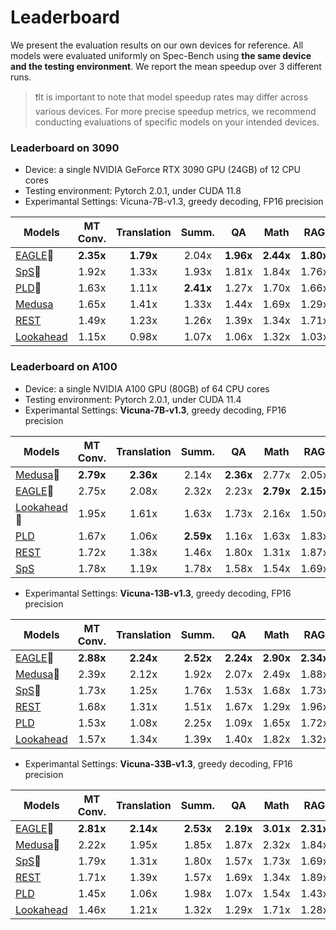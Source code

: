 # Leaderboard

We present the evaluation results on our own devices for reference. All models were evaluated uniformly on Spec-Bench using **the same device and the testing environment**. We report the mean speedup over 3 different runs.

> ❗️It is important to note that model speedup rates may differ across various devices. For more precise speedup metrics, we recommend conducting evaluations of specific models on your intended devices.

### Leaderboard on 3090

- Device: a single NVIDIA GeForce RTX 3090 GPU (24GB) of 12 CPU cores
- Testing environment: Pytorch 2.0.1, under CUDA 11.8
- Experimantal Settings: Vicuna-7B-v1.3, greedy decoding, FP16 precision

| Models                                                       | MT Conv.  | Translation |   Summ.   |    QA     |   Math    |    RAG    |  Overall  |
| ------------------------------------------------------------ | :-------: | :---------: | :-------: | :-------: | :-------: | :-------: | :-------: |
| [EAGLE](https://sites.google.com/view/eagle-llm)🏅            | **2.35x** |  **1.79x**  |   2.04x   | **1.96x** | **2.44x** | **1.80x** | **2.08x** |
| [SpS](https://huggingface.co/blog/assisted-generation)🥈      |   1.92x   |    1.33x    |   1.93x   |   1.81x   |   1.84x   |   1.76x   |   1.77x   |
| [PLD](https://github.com/apoorvumang/prompt-lookup-decoding)🥉 |   1.63x   |    1.11x    | **2.41x** |   1.27x   |   1.70x   |   1.66x   |   1.62x   |
| [Medusa](https://sites.google.com/view/medusa-llm)           |   1.65x   |    1.41x    |   1.33x   |   1.44x   |   1.69x   |   1.29x   |   1.48x   |
| [REST](https://sites.google.com/view/rest-llm)               |   1.49x   |    1.23x    |   1.26x   |   1.39x   |   1.34x   |   1.71x   |   1.39x   |
| [Lookahead](https://lmsys.org/blog/2023-11-21-lookahead-decoding/) |   1.15x   |    0.98x    |   1.07x   |   1.06x   |   1.32x   |   1.03x   |   1.11x   |

### Leaderboard on A100

- Device: a single NVIDIA A100 GPU (80GB) of 64 CPU cores 
- Testing environment: Pytorch 2.0.1, under CUDA 11.4
- Experimantal Settings: **Vicuna-7B-v1.3**, greedy decoding, FP16 precision

| Models                                                       | MT Conv.  | Translation |   Summ.   |    QA     |   Math    |    RAG    |  Overall  |
| ------------------------------------------------------------ | :-------: | :---------: | :-------: | :-------: | :-------: | :-------: | :-------: |
| [Medusa](https://sites.google.com/view/medusa-llm)🏅          | **2.79x** |  **2.36x**  |   2.14x   | **2.36x** |   2.77x   |   2.05x   | **2.42x** |
| [EAGLE](https://sites.google.com/view/eagle-llm)🥈            |   2.75x   |    2.08x    |   2.32x   |   2.23x   | **2.79x** | **2.15x** |   2.39x   |
| [Lookahead](https://lmsys.org/blog/2023-11-21-lookahead-decoding/)🥉 |   1.95x   |    1.61x    |   1.63x   |   1.73x   |   2.16x   |   1.50x   |   1.77x   |
| [PLD](https://github.com/apoorvumang/prompt-lookup-decoding) |   1.67x   |    1.06x    | **2.59x** |   1.16x   |   1.63x   |   1.83x   |   1.66x   |
| [REST](https://sites.google.com/view/rest-llm)               |   1.72x   |    1.38x    |   1.46x   |   1.80x   |   1.31x   |   1.87x   |   1.59x   |
| [SpS](https://huggingface.co/blog/assisted-generation)       |   1.78x   |    1.19x    |   1.78x   |   1.58x   |   1.54x   |   1.69x   |   1.59x   |

- Experimantal Settings: **Vicuna-13B-v1.3**, greedy decoding, FP16 precision

| Models                                                       | MT Conv.  | Translation |   Summ.   |    QA     |   Math    |    RAG    |  Overall  |
| ------------------------------------------------------------ | :-------: | :---------: | :-------: | :-------: | :-------: | :-------: | :-------: |
| [EAGLE](https://sites.google.com/view/eagle-llm)🏅            | **2.88x** |  **2.24x**  | **2.52x** | **2.24x** | **2.90x** | **2.34x** | **2.53x** |
| [Medusa](https://sites.google.com/view/medusa-llm)🥈          |   2.39x   |    2.12x    |   1.92x   |   2.07x   |   2.49x   |   1.88x   |   2.16x   |
| [SpS](https://huggingface.co/blog/assisted-generation)🥉      |   1.73x   |    1.25x    |   1.76x   |   1.53x   |   1.68x   |   1.73x   |   1.61x   |
| [REST](https://sites.google.com/view/rest-llm)               |   1.68x   |    1.31x    |   1.51x   |   1.67x   |   1.29x   |   1.96x   |   1.56x   |
| [PLD](https://github.com/apoorvumang/prompt-lookup-decoding) |   1.53x   |    1.08x    |   2.25x   |   1.09x   |   1.65x   |   1.72x   |   1.54x   |
| [Lookahead](https://lmsys.org/blog/2023-11-21-lookahead-decoding/) |   1.57x   |    1.34x    |   1.39x   |   1.40x   |   1.82x   |   1.32x   |   1.48x   |

- Experimantal Settings: **Vicuna-33B-v1.3**, greedy decoding, FP16 precision

| Models                                                       | MT Conv.  | Translation |   Summ.   |    QA     |   Math    |    RAG    |  Overall  |
| ------------------------------------------------------------ | :-------: | :---------: | :-------: | :-------: | :-------: | :-------: | :-------: |
| [EAGLE](https://sites.google.com/view/eagle-llm)🏅            | **2.81x** |  **2.14x**  | **2.53x** | **2.19x** | **3.01x** | **2.31x** | **2.50x** |
| [Medusa](https://sites.google.com/view/medusa-llm)🥈          |   2.22x   |    1.95x    |   1.85x   |   1.87x   |   2.32x   |   1.84x   |   2.01    |
| [SpS](https://huggingface.co/blog/assisted-generation)🥉      |   1.79x   |    1.31x    |   1.80x   |   1.57x   |   1.73x   |   1.69x   |   1.65x   |
| [REST](https://sites.google.com/view/rest-llm)               |   1.71x   |    1.39x    |   1.57x   |   1.69x   |   1.34x   |   1.89x   |   1.59x   |
| [PLD](https://github.com/apoorvumang/prompt-lookup-decoding) |   1.45x   |    1.06x    |   1.98x   |   1.07x   |   1.54x   |   1.43x   |   1.41x   |
| [Lookahead](https://lmsys.org/blog/2023-11-21-lookahead-decoding/) |   1.46x   |    1.21x    |   1.32x   |   1.29x   |   1.71x   |   1.28x   |   1.38x   |

### 